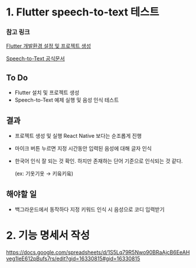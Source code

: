 # 1. Flutter speech-to-text 테스트
### 참고 링크

[Flutter 개발환경 설정 및 프로젝트 생성](https://velog.io/@hyeongjun/Flutter-00.-%ED%94%8C%EB%9F%AC%ED%84%B0-%EA%B0%9C%EB%B0%9C-%EC%8B%9C%EC%9E%91%ED%95%98%EA%B8%B0)

[Speech-to-Text 공식문서](https://velog.io/@tororae/Flutter-STTSpeach-To-Text-%EC%98%88%EC%A0%9C-%EC%82%AC%EC%9A%A9%EA%B8%B0.-feat.-SDK-%EB%B2%84%EC%A0%84%EC%9D%B4%EC%8A%88)

## To Do
- Flutter 설치 및 프로젝트 생성
- Speech-to-Text 예제 실행 및 음성 인식 테스트

## 결과
- 프로젝트 생성 및 실행 React Native 보다는 순조롭게 진행
- 마이크 버튼 누르면 지정 시간동안 입력된 음성에 대해 글자 인식
- 한국어 인식 잘 되는 것 확인. 하지만 존재하는 단어 기준으로 인식되는 것 같다.
    
    (ex: 기옷기옷 → 키읔키읔)
    

## 해야할 일
- 백그라운드에서 동작하다 지정 키워드 인식 시 음성으로 코디 입력받기

# 2. 기능 명세서 작성
https://docs.google.com/spreadsheets/d/1S5Lq79R5Nwo90BRaAjcB6EeAHveg1leE612pBufs7rs/edit?gid=16330815#gid=16330815
